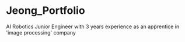 # Jeong_Portfolio
AI Robotics Junior Engineer with 3 years experience as an apprentice in 'image processing' company
